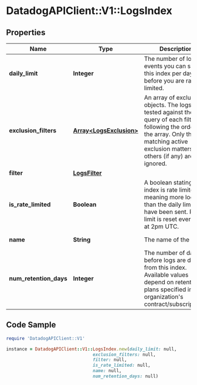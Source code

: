 # DatadogAPIClient::V1::LogsIndex

## Properties

Name | Type | Description | Notes
------------ | ------------- | ------------- | -------------
**daily_limit** | **Integer** | The number of log events you can send in this index per day before you are rate-limited. | [optional] 
**exclusion_filters** | [**Array&lt;LogsExclusion&gt;**](LogsExclusion.md) | An array of exclusion objects. The logs are tested against the query of each filter, following the order of the array. Only the first matching active exclusion matters, others (if any) are ignored. | [optional] 
**filter** | [**LogsFilter**](LogsFilter.md) |  | 
**is_rate_limited** | **Boolean** | A boolean stating if the index is rate limited, meaning more logs than the daily limit have been sent. Rate limit is reset every-day at 2pm UTC. | [optional] [readonly] 
**name** | **String** | The name of the index. | [optional] [readonly] 
**num_retention_days** | **Integer** | The number of days before logs are deleted from this index. Available values depend on retention plans specified in your organization&#39;s contract/subscriptions. | [optional] 

## Code Sample

```ruby
require 'DatadogAPIClient::V1'

instance = DatadogAPIClient::V1::LogsIndex.new(daily_limit: null,
                                 exclusion_filters: null,
                                 filter: null,
                                 is_rate_limited: null,
                                 name: null,
                                 num_retention_days: null)
```


